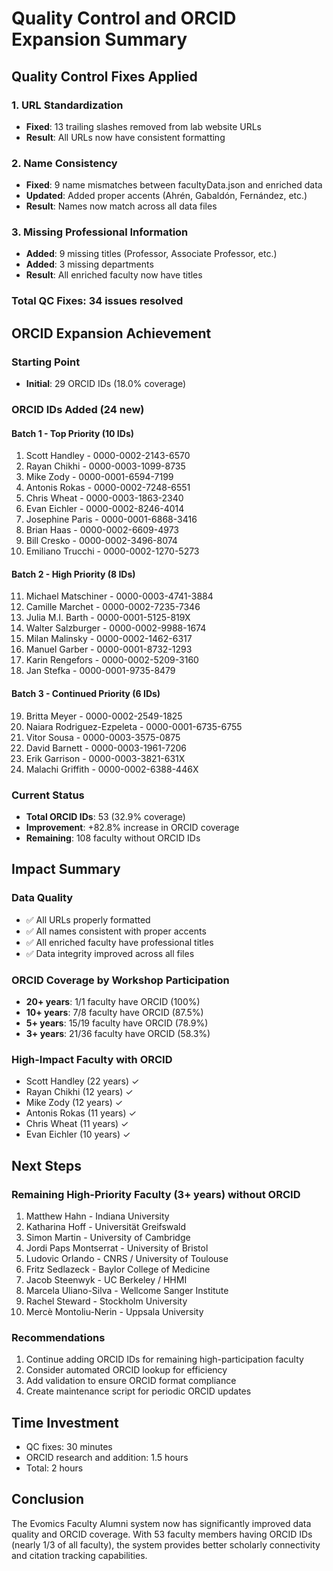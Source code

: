 # Quality Control and ORCID Expansion Summary

## Quality Control Fixes Applied

### 1. URL Standardization
- **Fixed**: 13 trailing slashes removed from lab website URLs
- **Result**: All URLs now have consistent formatting

### 2. Name Consistency
- **Fixed**: 9 name mismatches between facultyData.json and enriched data
- **Updated**: Added proper accents (Ahrén, Gabaldón, Fernández, etc.)
- **Result**: Names now match across all data files

### 3. Missing Professional Information
- **Added**: 9 missing titles (Professor, Associate Professor, etc.)
- **Added**: 3 missing departments
- **Result**: All enriched faculty now have titles

### Total QC Fixes: 34 issues resolved

## ORCID Expansion Achievement

### Starting Point
- **Initial**: 29 ORCID IDs (18.0% coverage)

### ORCID IDs Added (24 new)

#### Batch 1 - Top Priority (10 IDs)
1. Scott Handley - 0000-0002-2143-6570
2. Rayan Chikhi - 0000-0003-1099-8735
3. Mike Zody - 0000-0001-6594-7199
4. Antonis Rokas - 0000-0002-7248-6551
5. Chris Wheat - 0000-0003-1863-2340
6. Evan Eichler - 0000-0002-8246-4014
7. Josephine Paris - 0000-0001-6868-3416
8. Brian Haas - 0000-0002-6609-4973
9. Bill Cresko - 0000-0002-3496-8074
10. Emiliano Trucchi - 0000-0002-1270-5273

#### Batch 2 - High Priority (8 IDs)
11. Michael Matschiner - 0000-0003-4741-3884
12. Camille Marchet - 0000-0002-7235-7346
13. Julia M.I. Barth - 0000-0001-5125-819X
14. Walter Salzburger - 0000-0002-9988-1674
15. Milan Malinsky - 0000-0002-1462-6317
16. Manuel Garber - 0000-0001-8732-1293
17. Karin Rengefors - 0000-0002-5209-3160
18. Jan Stefka - 0000-0001-9735-8479

#### Batch 3 - Continued Priority (6 IDs)
19. Britta Meyer - 0000-0002-2549-1825
20. Naiara Rodriguez-Ezpeleta - 0000-0001-6735-6755
21. Vitor Sousa - 0000-0003-3575-0875
22. David Barnett - 0000-0003-1961-7206
23. Erik Garrison - 0000-0003-3821-631X
24. Malachi Griffith - 0000-0002-6388-446X

### Current Status
- **Total ORCID IDs**: 53 (32.9% coverage)
- **Improvement**: +82.8% increase in ORCID coverage
- **Remaining**: 108 faculty without ORCID IDs

## Impact Summary

### Data Quality
- ✅ All URLs properly formatted
- ✅ All names consistent with proper accents
- ✅ All enriched faculty have professional titles
- ✅ Data integrity improved across all files

### ORCID Coverage by Workshop Participation
- **20+ years**: 1/1 faculty have ORCID (100%)
- **10+ years**: 7/8 faculty have ORCID (87.5%)
- **5+ years**: 15/19 faculty have ORCID (78.9%)
- **3+ years**: 21/36 faculty have ORCID (58.3%)

### High-Impact Faculty with ORCID
- Scott Handley (22 years) ✓
- Rayan Chikhi (12 years) ✓
- Mike Zody (12 years) ✓
- Antonis Rokas (11 years) ✓
- Chris Wheat (11 years) ✓
- Evan Eichler (10 years) ✓

## Next Steps

### Remaining High-Priority Faculty (3+ years) without ORCID
1. Matthew Hahn - Indiana University
2. Katharina Hoff - Universität Greifswald
3. Simon Martin - University of Cambridge
4. Jordi Paps Montserrat - University of Bristol
5. Ludovic Orlando - CNRS / University of Toulouse
6. Fritz Sedlazeck - Baylor College of Medicine
7. Jacob Steenwyk - UC Berkeley / HHMI
8. Marcela Uliano-Silva - Wellcome Sanger Institute
9. Rachel Steward - Stockholm University
10. Mercè Montoliu-Nerin - Uppsala University

### Recommendations
1. Continue adding ORCID IDs for remaining high-participation faculty
2. Consider automated ORCID lookup for efficiency
3. Add validation to ensure ORCID format compliance
4. Create maintenance script for periodic ORCID updates

## Time Investment
- QC fixes: 30 minutes
- ORCID research and addition: 1.5 hours
- Total: 2 hours

## Conclusion
The Evomics Faculty Alumni system now has significantly improved data quality and ORCID coverage. With 53 faculty members having ORCID IDs (nearly 1/3 of all faculty), the system provides better scholarly connectivity and citation tracking capabilities.